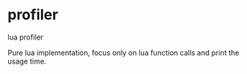# profiler
lua profiler

Pure lua implementation, focus only on lua function calls and print the usage time.
